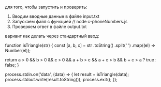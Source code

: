 для того, чтобы запустить и проверить:
1. Вводим вводные данные в файле input.txt
2. Запускаем файл с функцией // node c-phoneNumbers.js
3. Проверяем ответ в файле output.txt

вариант как делать через стандартный ввод:

function isTriangle(str) {
const [a, b, c] = str
  .toString()
  .split(' ')
  .map((el) => Number(el));

return a > 0 && b > 0 && c > 0 && a + b > c && a + c > b && b + c > a
  ? true
  : false;
}

process.stdin.on('data', (data) => {
  let result = isTriangle(data);
  process.stdout.write(result.toString());
  process.exit();
});